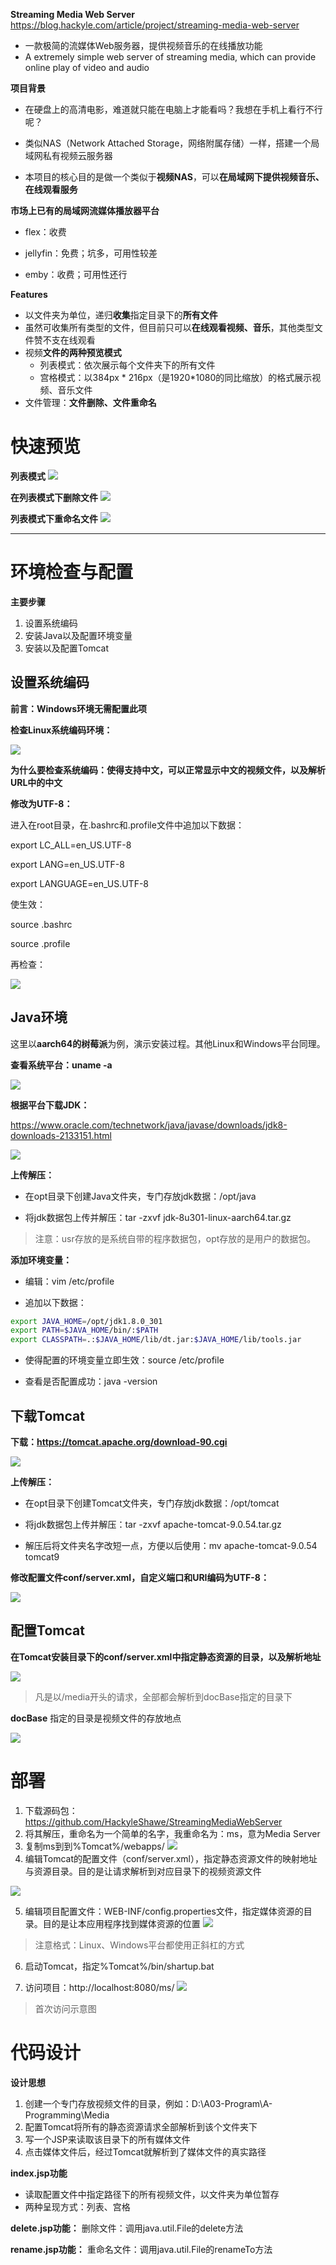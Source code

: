 **Streaming Media Web Server**
https://blog.hackyle.com/article/project/streaming-media-web-server

- 一款极简的流媒体Web服务器，提供视频音乐的在线播放功能
- A extremely simple web server of streaming media, which can provide online play of video and audio

**项目背景**

- 在硬盘上的高清电影，难道就只能在电脑上才能看吗？我想在手机上看行不行呢？

- 类似NAS（Network Attached Storage，网络附属存储）一样，搭建一个局域网私有视频云服务器
- 本项目的核心目的是做一个类似于**视频NAS**，可以**在局域网下提供视频音乐、在线观看服务**

**市场上已有的局域网流媒体播放器平台**

- flex：收费

- jellyfin：免费；坑多，可用性较差

- emby：收费；可用性还行

**Features**

- 以文件夹为单位，递归**收集**指定目录下的**所有文件**
- 虽然可收集所有类型的文件，但目前只可以**在线观看视频、音乐**，其他类型文件赞不支在线观看
- 视频**文件的两种预览模式**
    - 列表模式：依次展示每个文件夹下的所有文件
    - 宫格模式：以384px * 216px（是1920*1080的同比缩放）的格式展示视频、音乐文件
- 文件管理：**文件删除、文件重命名**

# 快速预览

**列表模式**
![](img/feat-01.png)

**在列表模式下删除文件**
![](img/feat-02.png)

**列表模式下重命名文件**
![](img/feat-03.png)

****

# 环境检查与配置

**主要步骤**

1. 设置系统编码
2. 安装Java以及配置环境变量
3. 安装以及配置Tomcat

## 设置系统编码

**前言：Windows环境无需配置此项**

**检查Linux系统编码环境：**

![](img/con-01.jpg)

**为什么要检查系统编码：使得支持中文，可以正常显示中文的视频文件，以及解析URL中的中文**

**修改为UTF-8：**

进入在root目录，在.bashrc和.profile文件中追加以下数据：

export LC_ALL=en_US.UTF-8

export LANG=en_US.UTF-8

export LANGUAGE=en_US.UTF-8

使生效：

source .bashrc

source .profile

再检查：

![](img/con-02.png)

## Java环境

这里以**aarch64的树莓派**为例，演示安装过程。其他Linux和Windows平台同理。

**查看系统平台：uname -a**

![](img/con-03.png)

**根据平台下载JDK：**

https://www.oracle.com/technetwork/java/javase/downloads/jdk8-downloads-2133151.html

![](img/con-04.png)

**上传解压：**

- 在opt目录下创建Java文件夹，专门存放jdk数据：/opt/java

- 将jdk数据包上传并解压：tar -zxvf jdk-8u301-linux-aarch64.tar.gz

> 注意：usr存放的是系统自带的程序数据包，opt存放的是用户的数据包。

**添加环境变量：**

- 编辑：vim /etc/profile

- 追加以下数据：

```sh
export JAVA_HOME=/opt/jdk1.8.0_301
export PATH=$JAVA_HOME/bin/:$PATH
export CLASSPATH=.:$JAVA_HOME/lib/dt.jar:$JAVA_HOME/lib/tools.jar
```

- 使得配置的环境变量立即生效：source /etc/profile

- 查看是否配置成功：java -version

## 下载Tomcat

**下载：https://tomcat.apache.org/download-90.cgi**

![](img/con-05.png)

**上传解压：**

- 在opt目录下创建Tomcat文件夹，专门存放jdk数据：/opt/tomcat

- 将jdk数据包上传并解压：tar -zxvf apache-tomcat-9.0.54.tar.gz

- 解压后将文件夹名字改短一点，方便以后使用：mv apache-tomcat-9.0.54 tomcat9

**修改配置文件conf/server.xml，自定义端口和URI编码为UTF-8：**

![](img/con-06.png)

## 配置Tomcat

**在Tomcat安装目录下的conf/server.xml中指定静态资源的目录，以及解析地址**

![](img/conf-01.png)

> 凡是以/media开头的请求，全部都会解析到docBase指定的目录下

**docBase** 指定的目录是视频文件的存放地点

![](img/conf-02.png)

# 部署

1. 下载源码包：https://github.com/HackyleShawe/StreamingMediaWebServer
2. 将其解压，重命名为一个简单的名字，我重命名为：ms，意为Media Server
3. 复制ms到到%Tomcat%/webapps/
   ![](img/conf-03.png)
4. 编辑Tomcat的配置文件（conf/server.xml），指定静态资源文件的映射地址与资源目录。目的是让请求解析到对应目录下的视频资源文件

![](img/conf-03-01.png)

5. 编辑项目配置文件：WEB-INF/config.properties文件，指定媒体资源的目录。目的是让本应用程序找到媒体资源的位置
   ![](img/conf-04.png)

> 注意格式：Linux、Windows平台都使用正斜杠的方式

6. 启动Tomcat，指定%Tomcat%/bin/shartup.bat

7. 访问项目：http://localhost:8080/ms/
   ![](img/feat-01.png)

> 首次访问示意图

# 代码设计

**设计思想**

1. 创建一个专门存放视频文件的目录，例如：D:\A03-Program\A-Programming\Media
2. 配置Tomcat将所有的静态资源请求全部解析到该个文件夹下
3. 写一个JSP来读取该目录下的所有媒体文件
4. 点击媒体文件后，经过Tomcat就解析到了媒体文件的真实路径

**index.jsp功能**

- 读取配置文件中指定路径下的所有视频文件，以文件夹为单位暂存
- 两种呈现方式：列表、宫格

**delete.jsp功能：** 删除文件：调用java.util.File的delete方法

**rename.jsp功能：** 重命名文件：调用java.util.File的renameTo方法


